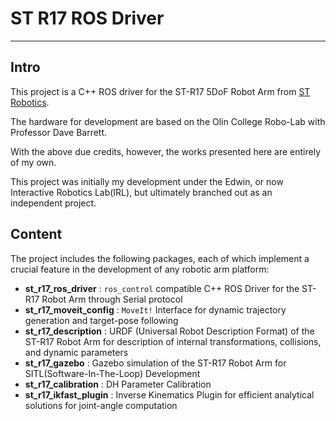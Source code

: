 # ST R17 ROS Driver

---

## Intro

This project is a C++ ROS driver for the ST-R17 5DoF Robot Arm from [ST Robotics](https://www.strobotics.com/).

The hardware for development are based on the Olin College Robo-Lab with Professor Dave Barrett.

With the above due credits, however, the works presented here are entirely of my own.

This project was initially my development under the Edwin, or now Interactive Robotics Lab(IRL), but ultimately branched out as an independent project.

## Content

The project includes the following packages, each of which implement a crucial feature in the development of any robotic arm platform:

- **st_r17_ros_driver** : `ros_control` compatible C++ ROS Driver for the ST-R17 Robot Arm through Serial protocol
- **st_r17_moveit_config** : `MoveIt!` Interface for dynamic trajectory generation and target-pose following
- **st_r17_description** : URDF (Universal Robot Description Format) of the ST-R17 Robot Arm for description of internal transformations, collisions, and dynamic parameters
- **st_r17_gazebo** : Gazebo simulation of the ST-R17 Robot Arm for SITL(Software-In-The-Loop) Development
- **st_r17_calibration** : DH Parameter Calibration
- **st_r17_ikfast_plugin** : Inverse Kinematics Plugin for efficient analytical solutions for joint-angle computation